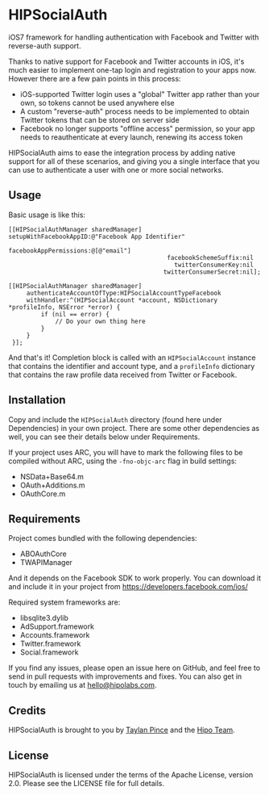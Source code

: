 HIPSocialAuth
=============

iOS7 framework for handling authentication with Facebook and Twitter with 
reverse-auth support.

Thanks to native support for Facebook and Twitter accounts in iOS, it's much 
easier to implement one-tap login and registration to your apps now. However 
there are a few pain points in this process:

* iOS-supported Twitter login uses a "global" Twitter app rather than your own, 
    so tokens cannot be used anywhere else
* A custom "reverse-auth" process needs to be implemented to obtain Twitter
    tokens that can be stored on server side
* Facebook no longer supports "offline access" permission, so your app needs to 
    reauthenticate at every launch, renewing its access token

HIPSocialAuth aims to ease the integration process by adding native support for all of these scenarios, and giving you a single interface that you 
can use to authenticate a user with one or more social networks.


Usage
-----

Basic usage is like this:

    [[HIPSocialAuthManager sharedManager] setupWithFacebookAppID:@"Facebook App Identifier"
                                              facebookAppPermissions:@[@"email"]
                                                facebookSchemeSuffix:nil
                                                  twitterConsumerKey:nil
                                               twitterConsumerSecret:nil];

    [[HIPSocialAuthManager sharedManager]
         authenticateAccountOfType:HIPSocialAccountTypeFacebook
         withHandler:^(HIPSocialAccount *account, NSDictionary *profileInfo, NSError *error) {
             if (nil == error) {
                 // Do your own thing here
             }
         }
     }];

And that's it! Completion block is called with an `HIPSocialAccount` instance that contains the identifier and account type, and a `profileInfo` dictionary that contains the raw profile data received from Twitter or Facebook.


Installation
------------

Copy and include the `HIPSocialAuth` directory (found here under Dependencies) in your own project. There are some other dependencies as well, you can see their details below under Requirements.

If your project uses ARC, you will have to mark the following files to be 
compiled without ARC, using the `-fno-objc-arc` flag in build settings:

* NSData+Base64.m
* OAuth+Additions.m
* OAuthCore.m


Requirements
------------

Project comes bundled with the following dependencies:

* ABOAuthCore
* TWAPIManager

And it depends on the Facebook SDK to work properly. You can download it and 
include it in your project from https://developers.facebook.com/ios/

Required system frameworks are:

* libsqlite3.dylib
* AdSupport.framework
* Accounts.framework
* Twitter.framework
* Social.framework

If you find any issues, please open an issue here on GitHub, and feel free to send in pull requests with improvements and fixes. You can also get in touch
by emailing us at hello@hipolabs.com.


Credits
-------

HIPSocialAuth is brought to you by 
[Taylan Pince](http://taylanpince.com) and the [Hipo Team](http://hipolabs.com).


License
-------

HIPSocialAuth is licensed under the terms of the Apache License, version 2.0. Please see the LICENSE file for full details.
